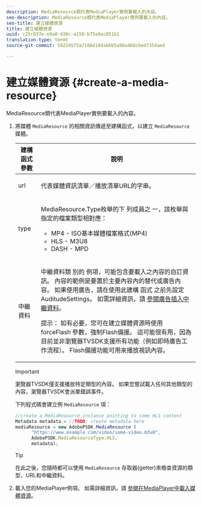 ```yaml
---
description: MediaResource類代表MediaPlayer實例要載入的內容。
seo-description: MediaResource類代表MediaPlayer實例要載入的內容。
seo-title: 建立媒體資源
title: 建立媒體資源
uuid: c25c037e-e9a0-430c-a150-b75a9ac051b1
translation-type: tm+mt
source-git-commit: 592245f5a7186d18dabbb5a98a468cbed7354aed

---
```



# 建立媒體資源 {#create-a-media-resource}

MediaResource類代表MediaPlayer實例要載入的內容。

1. 將媒體 `MediaResource` 的相關資訊傳遞至建構函式，以建立 `MediaResource` 媒體。

   <table id="table_DD0D5D9129D54F73881399B9B4FF546A"> 
    <thead> 
    <tr> 
    <th colname="col1" class="entry"> 建構函式參數 </th> 
    <th colname="col2" class="entry"> 說明 </th> 
    </tr> 
    </thead>
    <tbody> 
    <tr> 
    <td colname="col1"> <p>url </p> </td> 
    <td colname="col2"> <p>代表媒體資訊清單／播放清單URL的字串。 </p> </td> 
    </tr> 
    <tr> 
    <td colname="col1"> <p>type </p> </td> 
    <td colname="col2"> <p>MediaResource.Type枚舉的下 <span class="codeph"> 列成員之 </span> 一，該枚舉與指定的檔案類型相對應： </p> <p> 
    <ul id="ul_E9689FA06DC94BF4848F16E1F2F01A59"> 
    <li id="li_83A14B96CDC648C6AF6F5FA745343E1F"> <span class="codeph"> MP4 </span> - ISO基本媒體檔案格式(MP4) </li> 
    <li id="li_FCD355151515412D9A78C3815DD09129"> <span class="codeph"> HLS </span> - M3U8 </li> 
    <li id="li_9D3D306D49264830AC6EFB1F49524A3B"> <span class="codeph"> DASH </span> - MPD </li> 
    </ul> </p> <p></p> </td> 
    </tr> 
    <tr> 
    <td colname="col1"> <p>中繼資料 </p> </td> 
    <td colname="col2"> <p>中繼資料類 <span class="codeph"> 別的 </span> 例項，可能包含要載入之內容的自訂資訊。 內容的範例是要置於主要內容內的替代或廣告內容。 如果使用廣告，請在使用此建構 <span class="codeph"> 函式 </span> 之前先設定AuditudeSettings。 如需詳細資訊，請 <a href="../../ad-insertion/ad-insertion-metadata/c-psdk-browser-tvsdk-2.4-ad-insertion-metadata.md">參閱廣告插入中繼資料</a>。 </p> <p>提示： 如有必要，您可在建立媒體資源時使用 <span class="codeph"> forceFlash </span> 參數，強制Flash備援。 這可能很有用，因為目前並非瀏覽器TVSDK支援所有功能（例如即時廣告工作流程）。 Flash備援功能可用來播放視訊內容。 </p> </td> 
    </tr> 
    </tbody> 
   </table>

   >[!IMPORTANT]
   >
   >瀏覽器TVSDK僅支援播放特定類型的內容。 如果您嘗試載入任何其他類型的內容，瀏覽器TVSDK會派單錯誤事件。

   下列程式碼會建立例 `MediaResource` 項：

   ```js
   //create a MediaResource instance pointing to some HLS content 
   Metadata metadata = //TODO: create metadata here 
   mediaResource = new AdobePSDK.MediaResource ( 
         "https://www.example.com/video/some-video.m3u8", 
         AdobePSDK.MediaResourceType.HLS,  
         metadata);
   ```

   >[!TIP]
   >
   >在此之後，您隨時都可以使用 `MediaResource` 存取器(getter)來檢查資源的類型、URL和中繼資料。

1. 載入您的MediaPlayer例項。 如需詳細資訊，請 [參閱在MediaPlayer中載入媒體資源](../../content-playback-options-browser-tvsdk/mediaplayer-initialize-for-video/t-psdk-browser-tvsdk-2.4-media-resource-load.md)。
